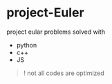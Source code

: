 # project-Euler

project eular problems solved with

- python
- c++
- JS

> ! not all codes are optimized
